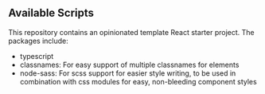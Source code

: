 ## Available Scripts

This repository contains an opinionated template React starter project. The packages include:

- typescript
- classnames: For easy support of multiple classnames for elements
- node-sass: For scss support for easier style writing, to be used in combination with css modules for easy, non-bleeding component styles

